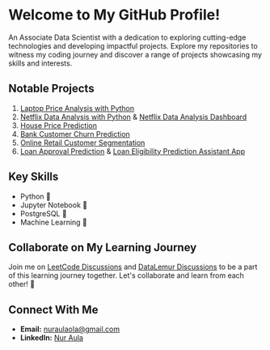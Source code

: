 # Welcome to My GitHub Profile!

An Associate Data Scientist with a dedication to exploring cutting-edge technologies and developing impactful projects. Explore my repositories to witness my coding journey and discover a range of projects showcasing my skills and interests.

## Notable Projects

1. [Laptop Price Analysis with Python](https://github.com/nuraulaola/Laptop-Price-Analysis-with-Python.git)
2. [Netflix Data Analysis with Python](https://github.com/nuraulaola/Netflix-Data-Analysis-with-Python.git) & [Netflix Data Analysis Dashboard](https://lookerstudio.google.com/reporting/0ebefa39-3d10-4346-b8ac-a936a3b0a844?s=sPQhrYx7xGg)
3. [House Price Prediction](https://github.com/nuraulaola/House-Price-Prediction.git)
4. [Bank Customer Churn Prediction](https://github.com/nuraulaola/Bank-Customer-Churn-Prediction.git)
5. [Online Retail Customer Segmentation](https://github.com/nuraulaola/Online-Retail-Customer-Segmentation.git)
6. [Loan Approval Prediction](https://github.com/nuraulaola/Loan-Approval-Prediction.git) & [Loan Eligibility Prediction Assistant App](https://loan-approval-preds.streamlit.app/)

## Key Skills

- Python 🐍
- Jupyter Notebook 📓
- PostgreSQL 🐘
- Machine Learning 🤖

## Collaborate on My Learning Journey

Join me on [LeetCode Discussions](https://github.com/nuraulaola/LeetCode-Solutions/discussions) and [DataLemur Discussions](https://github.com/nuraulaola/DataLemur-Solutions/discussions) to be a part of this learning journey together. Let's collaborate and learn from each other! 🤝 

## Connect With Me

- **Email:** nuraulaola@gmail.com
- **LinkedIn:** [Nur Aula](https://www.linkedin.com/in/nur-aula/)
